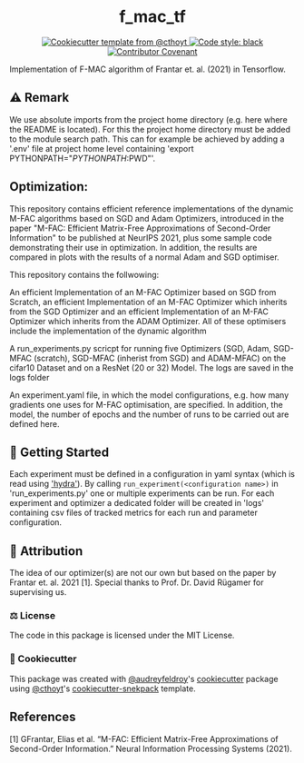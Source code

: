 <!--
<p align="center">
  <img src="https://github.com//f-mac-tf/raw/main/docs/source/logo.png" height="150">
</p>
-->

<h1 align="center">
  f_mac_tf
</h1>

<p align="center">
    </a>  
    <a href="https://github.com/cthoyt/cookiecutter-python-package">
        <img alt="Cookiecutter template from @cthoyt" src="https://img.shields.io/badge/Cookiecutter-snekpack-blue" /> 
    </a>
    <a href='https://github.com/psf/black'>
        <img src='https://img.shields.io/badge/code%20style-black-000000.svg' alt='Code style: black' />
    </a>
    <a href="https://github.com//f-mac-tf/blob/main/.github/CODE_OF_CONDUCT.md">
        <img src="https://img.shields.io/badge/Contributor%20Covenant-2.1-4baaaa.svg" alt="Contributor Covenant"/>
    </a>
</p>

Implementation of F-MAC algorithm of Frantar et. al. (2021) in Tensorflow.

## :warning: Remark
We use absolute imports from the project home directory (e.g. here where the README is located).
For this the project home directory must be added to the module search path. This can for example be achieved by adding a '.env' file at project home level containing 'export PYTHONPATH="$PYTHONPATH:$PWD"'.

## Optimization:

This repository contains efficient reference implementations of the dynamic M-FAC algorithms based on SGD and Adam Optimizers, introduced in the paper "M-FAC: Efficient Matrix-Free Approximations of Second-Order Information" to be published at NeurIPS 2021, plus some sample code demonstrating their use in optimization. In addition, the results are compared in plots with the results of a normal Adam and SGD optimiser.

This repository contains the follwowing:

An efficient Implementation of an M-FAC Optimizer based on SGD from Scratch, an efficient Implementation of an M-FAC Optimizer which inherits from the SGD Optimizer and an efficient Implementation of an M-FAC Optimizer which inherits from the ADAM Optimizer.
All of these optimisers include the implementation of the dynamic algorithm

A run_experiments.py scricpt for running five Optimizers (SGD, Adam, SGD-MFAC (scratch), SGD-MFAC (inherist from SGD) and ADAM-MFAC) on the cifar10 Dataset and on a ResNet (20 or 32) Model. The logs are saved in the logs folder

An experiment.yaml file, in which the model configurations, e.g. how many gradients one uses for M-FAC optimisation, are specified. In addition, the model, the number of epochs and the number of runs to be carried out are defined here.

## 💪 Getting Started

Each experiment must be defined in a configuration in yaml syntax (which is read using ['hydra'](https://hydra.cc/docs/intro/)).
By calling `run_experiment(<configuration name>)` in 'run_experiments.py' one or multiple experiments can be run.
For each experiment and optimizer a dedicated folder will be created in 'logs' containing csv files of tracked metrics for each run and parameter configuration.

## 👋 Attribution
The idea of our optimizer(s) are not our own but based on the paper by Frantar et. al. 2021 [1].
Special thanks to Prof. Dr. David Rügamer for supervising us.

### ⚖️ License

The code in this package is licensed under the MIT License.

### 🍪 Cookiecutter

This package was created with [@audreyfeldroy](https://github.com/audreyfeldroy)'s
[cookiecutter](https://github.com/cookiecutter/cookiecutter) package using [@cthoyt](https://github.com/cthoyt)'s
[cookiecutter-snekpack](https://github.com/cthoyt/cookiecutter-snekpack) template.

## References

\[1\] GFrantar, Elias et al. “M-FAC: Efficient Matrix-Free Approximations of Second-Order Information.” Neural Information Processing Systems (2021).
